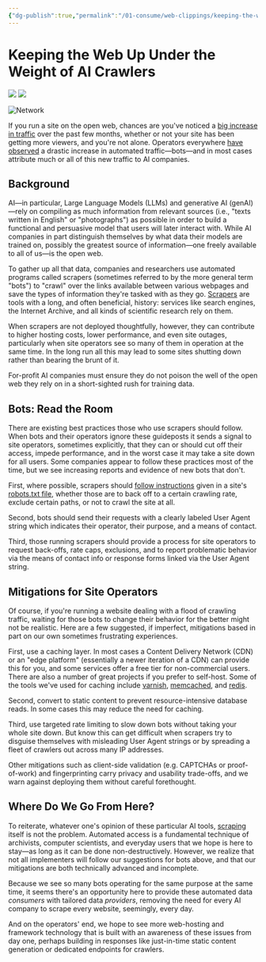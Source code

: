 ```yaml
---
{"dg-publish":true,"permalink":"/01-consume/web-clippings/keeping-the-web-up-under-the-weight-of-ai-crawlers/","title":"Keeping the Web Up Under the Weight of AI Crawlers","tags":["clippings"]}
---
```


# Keeping the Web Up Under the Weight of AI Crawlers
[![](https://www.eff.org/files/member-2025-site-banner-desktop-coin.png)](https://supporters.eff.org/donate/EFF35RM--S2) [![](https://www.eff.org/files/member-2025-site-banner-mobile-coin.png)](https://supporters.eff.org/donate/EFF35RM--M2)

![Network](https://www.eff.org/files/styles/resized_banner/public/banner_library/network.jpg?itok=WwlYEtz9 "Network")

If you run a site on the open web, chances are you've noticed a [big increase in traffic](https://diff.wikimedia.org/2025/04/01/how-crawlers-impact-the-operations-of-the-wikimedia-projects/) over the past few months, whether or not your site has been getting more viewers, and you're not alone. Operators everywhere [have observed](https://thelibre.news/foss-infrastructure-is-under-attack-by-ai-companies/) a drastic increase in automated traffic—bots—and in most cases attribute much or all of this new traffic to AI companies.

## Background

AI—in particular, Large Language Models (LLMs) and generative AI (genAI)—rely on compiling as much information from relevant sources (i.e., "texts written in English" or "photographs") as possible in order to build a functional and persuasive model that users will later interact with. While AI companies in part distinguish themselves by what data their models are trained on, possibly the greatest source of information—one freely available to all of us—is the open web.

To gather up all that data, companies and researchers use automated programs called scrapers (sometimes referred to by the more general term "bots") to "crawl" over the links available between various webpages and save the types of information they're tasked with as they go. [Scrapers](https://www.eff.org/deeplinks/2018/04/scraping-just-automated-access-and-everyone-does-it) are tools with a long, and often beneficial, history: services like search engines, the Internet Archive, and all kinds of scientific research rely on them.

When scrapers are not deployed thoughtfully, however, they can contribute to higher hosting costs, lower performance, and even site outages, particularly when site operators see so many of them in operation at the same time. In the long run all this may lead to some sites shutting down rather than bearing the brunt of it.

For-profit AI companies must ensure they do not poison the well of the open web they rely on in a short-sighted rush for training data.

## Bots: Read the Room

There are existing best practices those who use scrapers should follow. When bots and their operators ignore these guideposts it sends a signal to site operators, sometimes explicitly, that they can or should cut off their access, impede performance, and in the worst case it may take a site down for all users. Some companies appear to follow these practices most of the time, but we see increasing reports and evidence of new bots that don't.

First, where possible, scrapers should [follow instructions](https://www.eff.org/deeplinks/2023/12/no-robotstxt-how-ask-chatgpt-and-google-bard-not-use-your-website-training) given in a site's [robots.txt file](https://www.theverge.com/24067997/robots-txt-ai-text-file-web-crawlers-spiders), whether those are to back off to a certain crawling rate, exclude certain paths, or not to crawl the site at all.

Second, bots should send their requests with a clearly labeled User Agent string which indicates their operator, their purpose, and a means of contact.

Third, those running scrapers should provide a process for site operators to request back-offs, rate caps, exclusions, and to report problematic behavior via the means of contact info or response forms linked via the User Agent string.

## Mitigations for Site Operators

Of course, if you're running a website dealing with a flood of crawling traffic, waiting for those bots to change their behavior for the better might not be realistic. Here are a few suggested, if imperfect, mitigations based in part on our own sometimes frustrating experiences.

First, use a caching layer. In most cases a Content Delivery Network (CDN) or an "edge platform" (essentially a newer iteration of a CDN) can provide this for you, and some services offer a free tier for non-commercial users. There are also a number of great projects if you prefer to self-host. Some of the tools we've used for caching include [varnish](https://varnish-cache.org/), [memcached](https://www.memcached.org/), and [redis](https://github.com/redis/redis).

Second, convert to static content to prevent resource-intensive database reads. In some cases this may reduce the need for caching.

Third, use targeted rate limiting to slow down bots without taking your whole site down. But know this can get difficult when scrapers try to disguise themselves with misleading User Agent strings or by spreading a fleet of crawlers out across many IP addresses.

Other mitigations such as client-side validation (e.g. CAPTCHAs or proof-of-work) and fingerprinting carry privacy and usability trade-offs, and we warn against deploying them without careful forethought.

## Where Do We Go From Here?

To reiterate, whatever one's opinion of these particular AI tools, [scraping](https://www.eff.org/deeplinks/2018/04/scraping-just-automated-access-and-everyone-does-it) itself is not the problem. Automated access is a fundamental technique of archivists, computer scientists, and everyday users that we hope is here to stay—as long as it can be done non-destructively. However, we realize that not all implementers will follow our suggestions for bots above, and that our mitigations are both technically advanced and incomplete.

Because we see so many bots operating for the same purpose at the same time, it seems there's an opportunity here to provide these automated data *consumers* with tailored data *providers*, removing the need for every AI company to scrape every website, seemingly, every day.

And on the operators' end, we hope to see more web-hosting and framework technology that is built with an awareness of these issues from day one, perhaps building in responses like just-in-time static content generation or dedicated endpoints for crawlers.